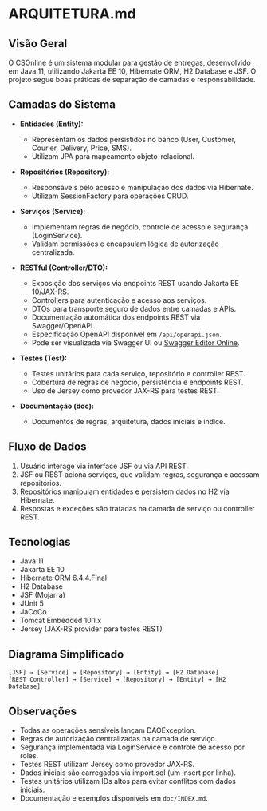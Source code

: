 # ARQUITETURA.md

## Visão Geral
O CSOnline é um sistema modular para gestão de entregas, desenvolvido em Java 11, utilizando Jakarta EE 10, Hibernate ORM, H2 Database e JSF. O projeto segue boas práticas de separação de camadas e responsabilidade.


## Camadas do Sistema

- **Entidades (Entity):**
  - Representam os dados persistidos no banco (User, Customer, Courier, Delivery, Price, SMS).
  - Utilizam JPA para mapeamento objeto-relacional.

- **Repositórios (Repository):**
  - Responsáveis pelo acesso e manipulação dos dados via Hibernate.
  - Utilizam SessionFactory para operações CRUD.

- **Serviços (Service):**
  - Implementam regras de negócio, controle de acesso e segurança (LoginService).
  - Validam permissões e encapsulam lógica de autorização centralizada.

- **RESTful (Controller/DTO):**
  - Exposição dos serviços via endpoints REST usando Jakarta EE 10/JAX-RS.
  - Controllers para autenticação e acesso aos serviços.
  - DTOs para transporte seguro de dados entre camadas e APIs.
  - Documentação automática dos endpoints REST via Swagger/OpenAPI.
  - Especificação OpenAPI disponível em `/api/openapi.json`.
  - Pode ser visualizada via Swagger UI ou [Swagger Editor Online](https://editor.swagger.io/).

- **Testes (Test):**
  - Testes unitários para cada serviço, repositório e controller REST.
  - Cobertura de regras de negócio, persistência e endpoints REST.
  - Uso de Jersey como provedor JAX-RS para testes REST.

- **Documentação (doc):**
  - Documentos de regras, arquitetura, dados iniciais e índice.


## Fluxo de Dados
1. Usuário interage via interface JSF ou via API REST.
2. JSF ou REST aciona serviços, que validam regras, segurança e acessam repositórios.
3. Repositórios manipulam entidades e persistem dados no H2 via Hibernate.
4. Respostas e exceções são tratadas na camada de serviço ou controller REST.


## Tecnologias
- Java 11
- Jakarta EE 10
- Hibernate ORM 6.4.4.Final
- H2 Database
- JSF (Mojarra)
- JUnit 5
- JaCoCo
- Tomcat Embedded 10.1.x
- Jersey (JAX-RS provider para testes REST)


## Diagrama Simplificado

```
[JSF] → [Service] → [Repository] → [Entity] → [H2 Database]
[REST Controller] → [Service] → [Repository] → [Entity] → [H2 Database]
```


## Observações
- Todas as operações sensíveis lançam DAOException.
- Regras de autorização centralizadas na camada de serviço.
- Segurança implementada via LoginService e controle de acesso por roles.
- Testes REST utilizam Jersey como provedor JAX-RS.
- Dados iniciais são carregados via import.sql (um insert por linha).
- Testes unitários utilizam IDs altos para evitar conflitos com dados iniciais.
- Documentação e exemplos disponíveis em `doc/INDEX.md`.
